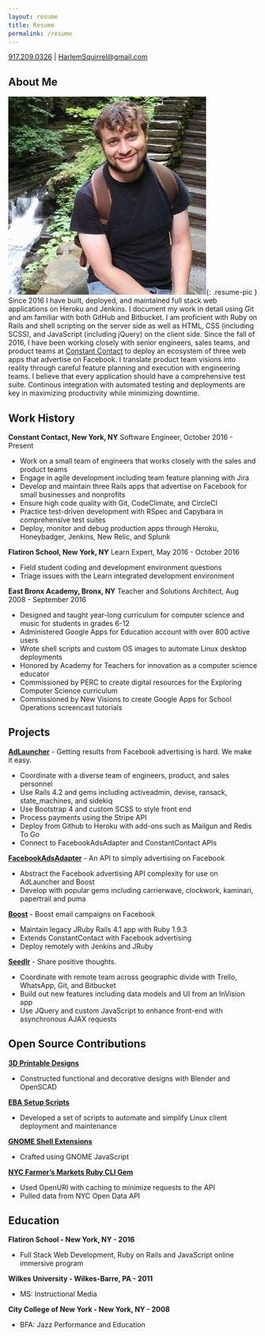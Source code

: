 ```yaml
---
layout: resume
title: Resume
permalink: /resume
---
```


[917.209.0326](tel:+1-917-209-0326) | [HarlemSquirrel@gmail.com](mailto:harlemsquirrel@gmail.com)


## About Me

![Me at Watkins Glen](https://raw.githubusercontent.com/HarlemSquirrel/kevin_mccormack/master/assets/images/me_watkins_glen.jpg){: .resume-pic }
Since 2016 I have built, deployed, and maintained full stack web applications on Heroku and Jenkins. I document my work in detail using Git and am familiar with both GitHub and Bitbucket. I am proficient with Ruby on Rails and shell scripting on the server side as well as HTML, CSS (including SCSS), and JavaScript (including jQuery) on the client side. Since the fall of 2016, I have been working closely with senior engineers, sales teams, and product teams at [Constant Contact](https://www.constantcontact.com) to deploy an ecosystem of three web apps that advertise on Facebook. I translate product team visions into reality through careful feature planning and execution with engineering teams. I believe that every application should have a comprehensive test suite. Continous integration with automated testing and deployments are key in maximizing productivity while minimizing downtime.

## Work History
**Constant Contact, New York, NY**
Software Engineer, October 2016 - Present

- Work on a small team of engineers that works closely with the sales and product teams
- Engage in agile development including team feature planning with Jira
- Develop and maintain three Rails apps that advertise on Facebook for small businesses and nonprofits
- Ensure high code quality with Git, CodeClimate, and CircleCI
- Practice test-driven development with RSpec and Capybara in comprehensive test suites
- Deploy, monitor and debug production apps through Heroku, Honeybadger, Jenkins, New Relic, and Splunk

**Flatiron School, New York, NY**
Learn Expert, May 2016 - October 2016

- Field student coding and development environment questions
- Triage issues with the Learn integrated development environment

**East Bronx Academy, Bronx, NY**
Teacher and Solutions Architect, Aug 2008 - September 2016

- Designed and taught year-long curriculum for computer science and music for students in grades 6-12
- Administered Google Apps for Education account with over 800 active users
- Wrote shell scripts and custom OS images to automate Linux desktop deployments
- Honored by Academy for Teachers for innovation as a computer science educator
- Commissioned by PERC to create digital resources for the Exploring Computer Science curriculum
- Commissioned by New Visions to create Google Apps for School Operations screencast tutorials

## Projects
**[AdLauncher](https://adlauncher.io)** - Getting results from Facebook advertising is hard. We make it easy.

- Coordinate with a diverse team of engineers, product, and sales personnel
- Use Rails 4.2 and gems including activeadmin, devise, ransack, state_machines, and sidekiq
- Use Bootstrap 4 and custom SCSS to style front end
- Process payments using the Stripe API
- Deploy from Github to Heroku with add-ons such as Mailgun and Redis To Go
- Connect to FacebookAdsAdapter and ConstantContact APIs

**[FacebookAdsAdapter](https://adsapi.io)** - An API to simply advertising on Facebook

- Abstract the Facebook advertising API complexity for use on AdLauncher and Boost
- Develop with popular gems including carrierwave, clockwork, kaminari, papertrail and puma

**[Boost](https://www.constantcontact.com)** - Boost email campaigns on Facebook

- Maintain legacy JRuby Rails 4.1 app with Ruby 1.9.3
- Extends ConstantContact with Facebook advertising
- Deploy remotely with Jenkins and JRuby

**[Seedlr](https://seedlr.com)** - Share positive thoughts.

- Coordinate with remote team across geographic divide with Trello, WhatsApp, Git, and Bitbucket
- Build out new features including data models and UI from an InVision app
- Use JQuery and custom JavaScript to enhance front-end with asynchronous AJAX requests

## Open Source Contributions
**[3D Printable Designs](http://www.thingiverse.com/HarlemSquirrel/designs)**

- Constructed functional and decorative designs with Blender and OpenSCAD

**[EBA Setup Scripts ](https://github.com/HarlemSquirrel/eba-setup-scripts)**

- Developed a set of scripts to automate and simplify Linux client deployment and maintenance

**[GNOME Shell Extensions](https://extensions.gnome.org/accounts/profile/HarlemSquirrel)**

- Crafted using GNOME JavaScript

**[NYC Farmer’s Markets Ruby CLI Gem](https://github.com/HarlemSquirrel/nyc-farmers-markets-cli-gem)**

- Used OpenURI with caching to minimize requests to the API
- Pulled data from NYC Open Data API

## Education

**Flatiron School - New York, NY - 2016**
- Full Stack Web Development, Ruby on Rails and JavaScript online immersive program

**Wilkes University - Wilkes-Barre, PA - 2011**
- MS: Instructional Media

**City College of New York - New York, NY - 2008**
- BFA: Jazz Performance and Education
